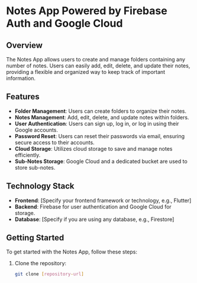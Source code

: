 # Notes App Powered by Firebase Auth and Google Cloud

## Overview
The Notes App allows users to create and manage folders containing any number of notes. Users can easily add, edit, delete, and update their notes, providing a flexible and organized way to keep track of important information.

## Features
- **Folder Management**: Users can create folders to organize their notes.
- **Notes Management**: Add, edit, delete, and update notes within folders.
- **User Authentication**: Users can sign up, log in, or log in using their Google accounts.
- **Password Reset**: Users can reset their passwords via email, ensuring secure access to their accounts.
- **Cloud Storage**: Utilizes cloud storage to save and manage notes efficiently.
- **Sub-Notes Storage**: Google Cloud and a dedicated bucket are used to store sub-notes.

## Technology Stack
- **Frontend**: [Specify your frontend framework or technology, e.g., Flutter]
- **Backend**: Firebase for user authentication and Google Cloud for storage.
- **Database**: [Specify if you are using any database, e.g., Firestore]

## Getting Started
To get started with the Notes App, follow these steps:

1. Clone the repository:
   ```bash
   git clone [repository-url]
